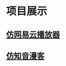 # 项目展示

## [仿网易云播放器](https://kiana666.github.io/music/#/)

## [仿知音漫客](https://kiana666.github.io/cartoon/#/)

